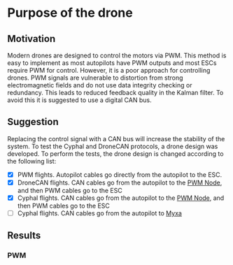 # Purpose of the drone
## Motivation
Modern drones are designed to control the motors via PWM. This method is easy to implement as most autopilots have PWM outputs and most ESCs require PWM for control. However, it is a poor approach for controlling drones. PWM signals are vulnerable to distortion from strong electromagnetic fields and do not use data integrity checking or redundancy. This leads to reduced feedback quality in the Kalman filter. To avoid this it is suggested to use a digital CAN bus.

## Suggestion 
Replacing the control signal with a CAN bus will increase the stability of the system. To test the Cyphal and DroneCAN protocols, a drone design was developed. To perform the tests, the drone design is changed according to the following list:

 - [x] PWM flights. Autopilot cables go directly from the autopilot to the ESC.
 - [x] DroneCAN flights. CAN cables go from the autopilot to the [PWM Node](https://raccoonlab.co/tproduct/360882105-449815179261-cyphal-and-dronecan-pwm-node-v2), and then PWM cables go to the ESC
 - [x] Cyphal flights. CAN cables go from the autopilot to the [PWM Node](https://raccoonlab.co/tproduct/360882105-449815179261-cyphal-and-dronecan-pwm-node-v2), and then PWM cables go to the ESC
 - [ ] Cyphal flights. CAN cables go from the autopilot to [Myxa](https://zubax.com/products/myxa)

## Results

### PWM

